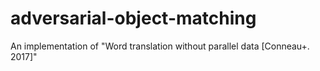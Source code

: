 # adversarial-object-matching 
An implementation of "Word translation without parallel data [Conneau+. 2017]"
